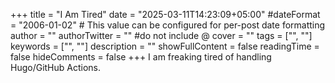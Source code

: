 +++
title = "I Am Tired"
date = "2025-03-11T14:23:09+05:00"
#dateFormat = "2006-01-02" # This value can be configured for per-post date formatting
author = ""
authorTwitter = "" #do not include @
cover = ""
tags = ["", ""]
keywords = ["", ""]
description = ""
showFullContent = false
readingTime = false
hideComments = false
+++
I am freaking tired of handling Hugo/GitHub Actions.
